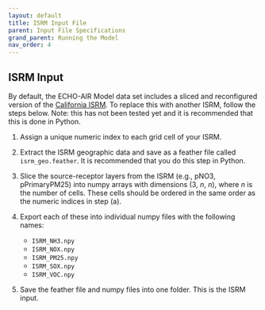 ```yaml
---
layout: default
title: ISRM Input File
parent: Input File Specifications
grand_parent: Running the Model
nav_order: 4
---
```


## ISRM Input

By default, the ECHO-AIR Model data set includes a sliced and reconfigured version of the [California ISRM](https://zenodo.org/record/7548607). To replace this with another ISRM, follow the steps below. Note: this has not been tested yet and it is recommended that this is done in Python.

1. Assign a unique numeric index to each grid cell of your ISRM.

2. Extract the ISRM geographic data and save as a feather file called `isrm_geo.feather`. It is recommended that you do this step in Python.

3. Slice the source-receptor layers from the ISRM (e.g., pNO3, pPrimaryPM25) into numpy arrays with dimensions (3, *n*, *n*), where *n* is the number of cells. These cells should be ordered in the same order as the numeric indices in step (a).

4. Export each of these into individual numpy files with the following names:
   * `ISRM_NH3.npy`
   * `ISRM_NOX.npy`
   * `ISRM_PM25.npy`
   * `ISRM_SOX.npy`
   * `ISRM_VOC.npy`

5. Save the feather file and numpy files into one folder. This is the ISRM input.
